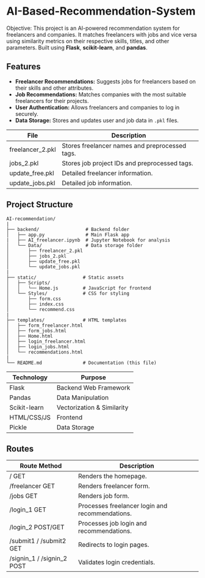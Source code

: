 # AI-Based-Recommendation-System

Objective: This project is an AI-powered recommendation system for freelancers and companies. It matches freelancers with jobs and vice versa using similarity metrics on their respective skills, titles, and other parameters. Built using **Flask**, **scikit-learn**, and **pandas**.

## Features

- **Freelancer Recommendations:** Suggests jobs for freelancers based on their skills and other attributes.
- **Job Recommendations:** Matches companies with the most suitable freelancers for their projects.
- **User Authentication:** Allows freelancers and companies to log in securely.
- **Data Storage:** Stores and updates user and job data in `.pkl` files.


|File             	| Description                                     |
|-------------------|----------------------------------------------   |
|freelancer_2.pkl	  |  Stores freelancer names and preprocessed tags. |
|jobs_2.pkl	        |  Stores job project IDs and preprocessed tags.  |
|update_free.pkl	  |  Detailed freelancer information.               |
|update_jobs.pkl    |  Detailed job information.                      |


## Project Structure
```
AI-recommendation/
|
├── backend/                 # Backend folder
│   ├── app.py               # Main Flask app
|   ├── AI_freelancer.ipynb  # Jupyter Notebook for analysis
│   └── Data/                # Data storage folder
│       ├── freelancer_2.pkl
│       ├── jobs_2.pkl
│       ├── update_free.pkl
│       └── update_jobs.pkl
|
├── static/                 # Static assets
│   ├── Scripts/
│   │   └── Home.js         # JavaScript for frontend
│   └── Styles/             # CSS for styling
│       ├── form.css
│       ├── index.css
│       └── recommend.css
|
├── templates/              # HTML templates
│   ├── form_freelancer.html
│   ├── form_jobs.html
│   ├── Home.html
│   ├── login_freelancer.html
│   ├── login_jobs.html
│   └── recommendations.html
|
└── README.md               # Documentation (this file)
```


| **Technology**    | **Purpose**                   |
|-------------------|-------------------------------|
| Flask             | Backend Web Framework         |
| Pandas            | Data Manipulation             |
| Scikit-learn      | Vectorization & Similarity    |
| HTML/CSS/JS       | Frontend                      |
| Pickle            | Data Storage                  |

## Routes
|Route	Method	             |  Description                                  |
|---------------------------|---------------------------------------------- |
|/	GET	                     |  Renders the homepage.                        |
|/freelancer	GET	           |  Renders freelancer form.                     |
|/jobs	GET	                 |  Renders job form.                            |
|/login_1 GET	             |  Processes freelancer login and recommendations.|
|/login_2	POST/GET	       |  Processes job login and recommendations.      |
|/submit1 / /submit2	GET    |  Redirects to login pages.                     |
|/signin_1 / /signin_2	POST |	Validates login credentials.                  |


